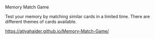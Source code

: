 Memory Match Game

Test your memory by matching similar cards in a limited time. There are different themes of cards available.

https://atiyahaider.github.io/Memory-Match-Game/